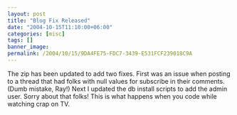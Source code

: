 ```yaml
---
layout: post
title: "Blog Fix Released"
date: "2004-10-15T11:10:00+06:00"
categories: [misc]
tags: []
banner_image: 
permalink: /2004/10/15/9DA4FE75-FDC7-3439-E531FCF239018C9A
---
```


The zip has been updated to add two fixes. First was an issue when posting to a thread that had folks with null values for subscribe in their comments. (Dumb mistake, Ray!) Next I updated the db install scripts to add the admin user. Sorry about that folks! This is what happens when you code while watching crap on TV.
